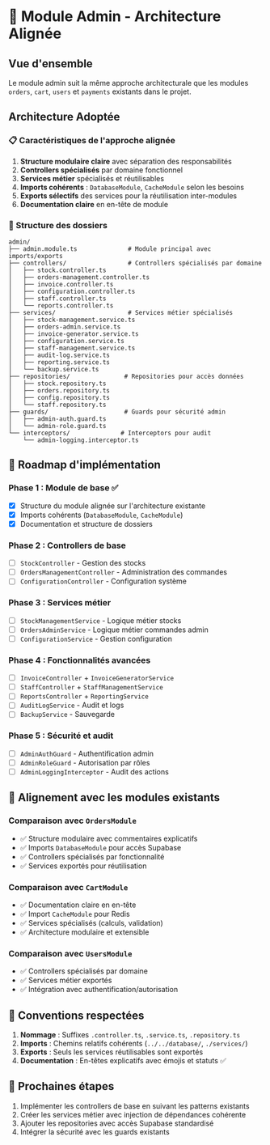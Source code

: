 # 🔧 Module Admin - Architecture Alignée

## Vue d'ensemble

Le module admin suit la même approche architecturale que les modules `orders`, `cart`, `users` et `payments` existants dans le projet.

## Architecture Adoptée

### 📋 Caractéristiques de l'approche alignée

1. **Structure modulaire claire** avec séparation des responsabilités
2. **Controllers spécialisés** par domaine fonctionnel
3. **Services métier** spécialisés et réutilisables
4. **Imports cohérents** : `DatabaseModule`, `CacheModule` selon les besoins
5. **Exports sélectifs** des services pour la réutilisation inter-modules
6. **Documentation claire** en en-tête de module

### 📁 Structure des dossiers

```
admin/
├── admin.module.ts              # Module principal avec imports/exports
├── controllers/                 # Controllers spécialisés par domaine
│   ├── stock.controller.ts
│   ├── orders-management.controller.ts
│   ├── invoice.controller.ts
│   ├── configuration.controller.ts
│   ├── staff.controller.ts
│   └── reports.controller.ts
├── services/                    # Services métier spécialisés
│   ├── stock-management.service.ts
│   ├── orders-admin.service.ts
│   ├── invoice-generator.service.ts
│   ├── configuration.service.ts
│   ├── staff-management.service.ts
│   ├── audit-log.service.ts
│   ├── reporting.service.ts
│   └── backup.service.ts
├── repositories/               # Repositories pour accès données
│   ├── stock.repository.ts
│   ├── orders.repository.ts
│   ├── config.repository.ts
│   └── staff.repository.ts
├── guards/                     # Guards pour sécurité admin
│   ├── admin-auth.guard.ts
│   └── admin-role.guard.ts
└── interceptors/              # Interceptors pour audit
    └── admin-logging.interceptor.ts
```

## 🚀 Roadmap d'implémentation

### Phase 1 : Module de base ✅

- [x] Structure du module alignée sur l'architecture existante
- [x] Imports cohérents (`DatabaseModule`, `CacheModule`)
- [x] Documentation et structure de dossiers

### Phase 2 : Controllers de base

- [ ] `StockController` - Gestion des stocks
- [ ] `OrdersManagementController` - Administration des commandes
- [ ] `ConfigurationController` - Configuration système

### Phase 3 : Services métier

- [ ] `StockManagementService` - Logique métier stocks
- [ ] `OrdersAdminService` - Logique métier commandes admin
- [ ] `ConfigurationService` - Gestion configuration

### Phase 4 : Fonctionnalités avancées

- [ ] `InvoiceController` + `InvoiceGeneratorService`
- [ ] `StaffController` + `StaffManagementService`
- [ ] `ReportsController` + `ReportingService`
- [ ] `AuditLogService` - Audit et logs
- [ ] `BackupService` - Sauvegarde

### Phase 5 : Sécurité et audit

- [ ] `AdminAuthGuard` - Authentification admin
- [ ] `AdminRoleGuard` - Autorisation par rôles
- [ ] `AdminLoggingInterceptor` - Audit des actions

## 🔗 Alignement avec les modules existants

### Comparaison avec `OrdersModule`

- ✅ Structure modulaire avec commentaires explicatifs
- ✅ Imports `DatabaseModule` pour accès Supabase
- ✅ Controllers spécialisés par fonctionnalité
- ✅ Services exportés pour réutilisation

### Comparaison avec `CartModule`

- ✅ Documentation claire en en-tête
- ✅ Import `CacheModule` pour Redis
- ✅ Services spécialisés (calculs, validation)
- ✅ Architecture modulaire et extensible

### Comparaison avec `UsersModule`

- ✅ Controllers spécialisés par domaine
- ✅ Services métier exportés
- ✅ Intégration avec authentification/autorisation

## 📝 Conventions respectées

1. **Nommage** : Suffixes `.controller.ts`, `.service.ts`, `.repository.ts`
2. **Imports** : Chemins relatifs cohérents (`../../database/`, `./services/`)
3. **Exports** : Seuls les services réutilisables sont exportés
4. **Documentation** : En-têtes explicatifs avec émojis et statuts ✅

## 🎯 Prochaines étapes

1. Implémenter les controllers de base en suivant les patterns existants
2. Créer les services métier avec injection de dépendances cohérente
3. Ajouter les repositories avec accès Supabase standardisé
4. Intégrer la sécurité avec les guards existants
